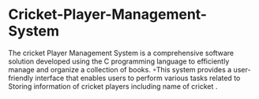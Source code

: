 # Cricket-Player-Management-System
 The cricket Player Management System is a comprehensive software solution developed using the C programming language to efficiently manage and organize a collection of books. ◦This system provides a user-friendly interface that enables users to perform various tasks related to Storing information of cricket players including  name of cricket .
